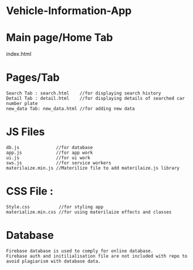 # Vehicle-Information-App

# Main page/Home Tab
index.html

# Pages/Tab
    Search Tab : search.html    //for displaying search history
    Detail Tab : detail.html    //for displaying details of searched car number plate
    new_data Tab: new_data.html //for adding new data

# JS Files 
    db.js              //for database
    app.js             //for app work
    ui.js              //for ui work
    sws.js             //for service workers
    materilaize.min.js //Materilize file to add materilaize.js library

# CSS File : 
    Style.css           //for styling app
    materialize.min.css //for using materilaize effects and classes
    
# Database
    Firebase database is used to comply for online database.
    Firebase auth and initilialisation file are not included with repo to avoid plagiarism with database data.
